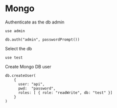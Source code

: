 # Mongo

Authenticate as the db admin

```
use admin

db.auth("admin", passwordPrompt())
```

Select the db

```
use test
```

Create Mongo DB user

```
db.createUser(
    {
      user: "api",
      pwd:  "password",
      roles: [ { role: "readWrite", db: "test" }]
    }
)
```